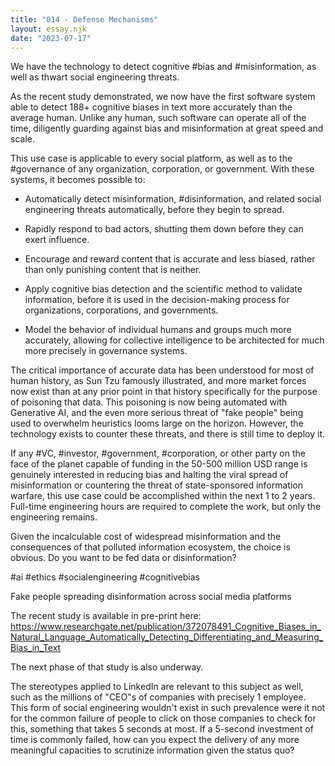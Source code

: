 ```yaml
---
title: "014 - Defense Mechanisms"
layout: essay.njk
date: "2023-07-17"
---
```


We have the technology to detect cognitive #bias and #misinformation, as well as thwart social engineering threats.

As the recent study demonstrated, we now have the first software system able to detect 188+ cognitive biases in text more accurately than the average human. Unlike any human, such software can operate all of the time, diligently guarding against bias and misinformation at great speed and scale.

This use case is applicable to every social platform, as well as to the #governance of any organization, corporation, or government. With these systems, it becomes possible to:

- Automatically detect misinformation, #disinformation, and related social engineering threats automatically, before they begin to spread.

- Rapidly respond to bad actors, shutting them down before they can exert influence.

- Encourage and reward content that is accurate and less biased, rather than only punishing content that is neither.

- Apply cognitive bias detection and the scientific method to validate information, before it is used in the decision-making process for organizations, corporations, and governments.

- Model the behavior of individual humans and groups much more accurately, allowing for collective intelligence to be architected for much more precisely in governance systems.

The critical importance of accurate data has been understood for most of human history, as Sun Tzu famously illustrated, and more market forces now exist than at any prior point in that history specifically for the purpose of poisoning that data. This poisoning is now being automated with Generative AI, and the even more serious threat of "fake people" being used to overwhelm heuristics looms large on the horizon. However, the technology exists to counter these threats, and there is still time to deploy it.

If any #VC, #investor, #government, #corporation, or other party on the face of the planet capable of funding in the 50-500 million USD range is genuinely interested in reducing bias and halting the viral spread of misinformation or countering the threat of state-sponsored information warfare, this use case could be accomplished within the next 1 to 2 years. Full-time engineering hours are required to complete the work, but only the engineering remains.

Given the incalculable cost of widespread misinformation and the consequences of that polluted information ecosystem, the choice is obvious. Do you want to be fed data or disinformation?

#ai #ethics #socialengineering #cognitivebias

Fake people spreading disinformation across social media platforms

The recent study is available in pre-print here: <https://www.researchgate.net/publication/372078491_Cognitive_Biases_in_Natural_Language_Automatically_Detecting_Differentiating_and_Measuring_Bias_in_Text>

The next phase of that study is also underway.

The stereotypes applied to LinkedIn are relevant to this subject as well, such as the millions of "CEO"s of companies with precisely 1 employee. This form of social engineering wouldn't exist in such prevalence were it not for the common failure of people to click on those companies to check for this, something that takes 5 seconds at most. If a 5-second investment of time is commonly failed, how can you expect the delivery of any more meaningful capacities to scrutinize information given the status quo?
